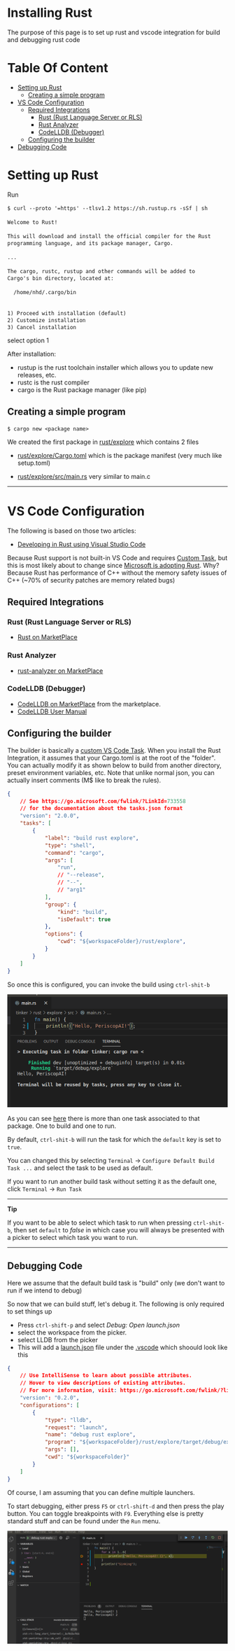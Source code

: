 # Installing Rust

The purpose of this page is to set up rust and vscode integration for build and debugging rust code

# Table Of Content

- [Setting up Rust](#setting-up-rust)
    - [Creating a simple program](#creating-a-simple-program)
- [VS Code Configuration](#vc-code-configuration)
    - [Required Integrations](#required-integrations)
        - [Rust (Rust Language Server or RLS)](#rust-(rust-language-server-or-rls))
        - [Rust Analyzer](#rust-analyzer)
        - [CodeLLDB (Debugger)](#codelldb-(debugger))
    - [Configuring the builder](#configuring-the-builder)
- [Debugging Code](#debugging-code)

# Setting up Rust

Run
```shell
$ curl --proto '=https' --tlsv1.2 https://sh.rustup.rs -sSf | sh

Welcome to Rust!

This will download and install the official compiler for the Rust
programming language, and its package manager, Cargo.

...

The cargo, rustc, rustup and other commands will be added to
Cargo's bin directory, located at:

  /home/nhd/.cargo/bin


1) Proceed with installation (default)
2) Customize installation
3) Cancel installation

```
select option 1

After installation:

- rustup is the rust toolchain installer which allows you to update new releases, etc.
- rustc is the rust compiler
- cargo is the Rust package manager (like pip)

## Creating a simple program

```shell
$ cargo new <package name>
```
We created the first package in [rust/explore](../rust/explore) which contains 2 files

- [rust/explore/Cargo.toml](../rust/explore/Cargo.toml) which is the package manifest (very much like setup.toml)

- [rust/explore/src/main.rs](../rust/explore/src/main.rs) very similar to main.c

---

# VS Code Configuration

The following is based on those two articles:

* [Developing in Rust using Visual Studio Code](https://dev.to/thiagomg/developing-in-rust-using-visual-studio-code-4kkl)

Because Rust support is not built-in VS Code and requires [Custom Task](https://code.visualstudio.com/docs/editor/tasks#_custom-tasks),
but this is most likely about to change since [Microsoft is adopting Rust](https://code.visualstudio.com/docs/editor/tasks#_custom-tasks).
Why? Because Rust has performance of C++ without the memory safety issues of C++ (~70% of security patches are memory related bugs)

## Required Integrations

### Rust (Rust Language Server or RLS)

* [Rust on MarketPlace](https://marketplace.visualstudio.com/items?itemName=rust-lang.rust)

### Rust Analyzer

* [rust-analyzer on MarketPlace](https://marketplace.visualstudio.com/items?itemName=matklad.rust-analyzer)

### CodeLLDB (Debugger)

* [CodeLLDB on MarketPlace](https://marketplace.visualstudio.com/items?itemName=vadimcn.vscode-lldb) from the marketplace.
* [CodeLLDB User Manual](https://github.com/vadimcn/vscode-lldb/blob/v1.5.3/MANUAL.md)

## Configuring the builder

The builder is basically a [custom VS Code Task](https://code.visualstudio.com/docs/editor/tasks#vscode). When you 
install the Rust Integration, it assumes that your Cargo.toml is at the root of the "folder". You can actually modify
it as shown below to build from another directory, preset environment variables, etc. Note that unlike normal 
json, you can actually insert comments (M$ like to break the rules).


```json
{
    // See https://go.microsoft.com/fwlink/?LinkId=733558
    // for the documentation about the tasks.json format
    "version": "2.0.0",
    "tasks": [
        {
            "label": "build rust explore",
            "type": "shell",
            "command": "cargo",
            "args": [
                "run",
                // "--release",
                // "--",
                // "arg1"
            ],
            "group": {
                "kind": "build",
                "isDefault": true
			},
			"options": {
				"cwd": "${workspaceFolder}/rust/explore",
			}
        }
    ]
}
```

So once this is configured, you can invoke the build using ``ctrl-shit-b``

![rust build](images/vs-code-rust-build.png)

As you can see [here](../vscode/tasks.json) there is more than one task associated to that package. One to build and one to run. 

By default, ``ctrl-shit-b`` will run the task for which the 
``default`` key is set to ``true``.

You can changed this by selecting ``Terminal`` -> ``Configure Default Build Task ...`` and select the task to be used as default.

If you want to run another build task without setting it as the 
default one, click ``Terminal`` -> ``Run Task``

---

**Tip**

If you want to be able to select which task to run when pressing
``ctrl-shit-b``, then set ``default`` to *false* in which case 
you will always be presented with a picker to select which task
you want to run. 

---

## Debugging Code

Here we assume that the default build task is "build" only (we 
don't want to run if we intend to debug)

So now that we can build stuff, let's debug it. The following is only required to set things up

* Press ``ctrl-shift-p`` and select *Debug: Open launch.json*
* select the workspace from the picker.
* select LLDB from the picker
* This will add a [launch.json](../vscode/launch.json) file 
  under the [.vscode](../vscode) which shoould look like this

```json
{
    // Use IntelliSense to learn about possible attributes.
    // Hover to view descriptions of existing attributes.
    // For more information, visit: https://go.microsoft.com/fwlink/?linkid=830387
    "version": "0.2.0",
    "configurations": [
        {
            "type": "lldb",
            "request": "launch",
            "name": "debug rust explore",
            "program": "${workspaceFolder}/rust/explore/target/debug/explore",
            "args": [],
            "cwd": "${workspaceFolder}"
        }
    ]
}
  ```

  Of course, I am assuming that you can define multiple launchers. 

  To start debugging, either press ``F5`` or ``ctrl-shift-d`` and then press the play button. You can toggle breakpoints
  with ``F9``. Everything else is pretty standard stuff and 
  can be found under the ``Run`` menu.

  
![rust debug](images/vs-code-rust-debug.png)
